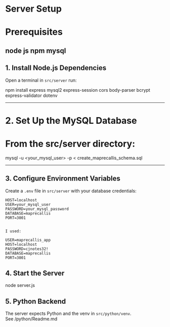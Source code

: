 # Server Setup

# Prerequisites

node js
npm
mysql
---
## 1. Install Node.js Dependencies

Open a terminal in `src/server` run:

npm install express mysql2 express-session cors body-parser bcrypt express-validator dotenv

---
# 2. Set Up the MySQL Database

# From the src/server directory:
mysql -u <your_mysql_user> -p < create_maprecallis_schema.sql

---

## 3. Configure Environment Variables

Create a `.env` file in `src/server` with your database credentials:

```
HOST=localhost
USER=your_mysql_user
PASSWORD=your_mysql_password
DATABASE=maprecallis
PORT=3001


I used:

USER=maprecallis_app
HOST=localhost
PASSWORD=cjnotes32!
DATABASE=maprecallis
PORT=3001

```

## 4. Start the Server

node server.js

## 5. Python Backend

The server expects Python and the venv in `src/python/venv`.  
See /python/Readme.md
